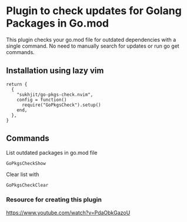 # Plugin to check updates for Golang Packages in Go.mod

This plugin checks your go.mod file for outdated dependencies with a single command. No need to manually search for updates or run go get commands.

## Installation using lazy vim

```
return {
  {
    "sukhjit/go-pkgs-check.nvim",
    config = function()
      require("GoPkgsCheck").setup()
    end,
  },
}
```

## Commands

List outdated packages in go.mod file

```
GoPkgsCheckShow
```

Clear list with

```
GoPkgsCheckClear
```

### Resource for creating this plugin

https://www.youtube.com/watch?v=PdaObkGazoU
